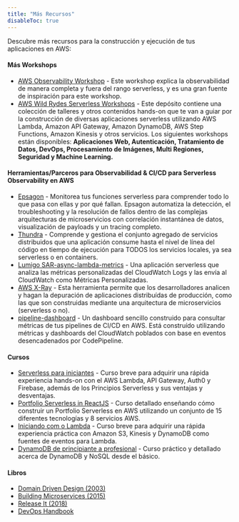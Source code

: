 ```yaml
---
title: "Más Recursos"
disableToc: true
---
```


Descubre más recursos para la construcción y ejecución de tus aplicaciones en AWS:

#### Más Workshops 

* [AWS Observability Workshop](https://observability.workshop.aws/) - Este workshop explica la observabilidad de manera completa y fuera del rango serverless, y es una gran fuente de inspiración para este workshop. 
* [AWS Wild Rydes Serverless Workshops](https://github.com/aws-samples/aws-serverless-workshops) - Este depósito contiene una colección de talleres y otros contenidos hands-on que te van a guiar por la construcción de diversas aplicaciones serverless utilizando AWS Lambda, Amazon API Gateway, Amazon DynamoDB, AWS Step Functions, Amazon Kinesis y otros servicios.  Los siguientes workshops están disponibles: **Aplicaciones Web, Autenticación, Tratamiento de Datos, DevOps, Procesamiento de Imágenes, Multi Regiones, Seguridad y Machine Learning.**

#### Herramientas/Parceros para Observabilidad & CI/CD para Serverless Observability en AWS

* [Epsagon](https://epsagon.com/serverless-observability) - Monitorea tus funciones serverless para comprender todo lo que pasa con ellas y por qué fallan. Epsagon automatiza la detección, el troubleshooting y la resolución de fallos dentro de las complejas arquitecturas de microservicios con correlación instantánea de datos, visualización de payloads y un tracing completo. 
* [Thundra](https://www.thundra.io/) - Comprende y gestiona el conjunto agregado de servicios distribuidos que una aplicación consume hasta el nivel de línea del código en tiempo de ejecución para TODOS los servicios locales, ya sea serverless o en containers. 
* [Lumigo SAR-async-lambda-metrics](https://github.com/lumigo/SAR-async-lambda-metrics) - Una aplicación serverless que analiza las métricas personalizadas del CloudWatch Logs y las envía al CloudWatch como Métricas Personalizadas.  
* [AWS X-Ray](https://aws.amazon.com/xray/) - Esta herramienta permite que los desarrolladores analicen y hagan la depuración de aplicaciones distribuídas de producción, como las que son construidas mediante una arquitectura de microservicios (serverless o no). 
* [pipeline-dashboard](https://github.com/stelligent/pipeline-dashboard) - Un dashboard sencillo construido para consultar métricas de tus pipelines de CI/CD en AWS. Está construído utilizando métricas y dashboards  del CloudWatch poblados con base en eventos desencadenados por CodePipeline.

#### Cursos

* [Serverless para iniciantes](https://acloud.guru/learn/serverless-for-beginners) -  Curso breve para adquirir una rápida experiencia hands-on con el AWS Lambda, API Gateway, Auth0 y Firebase, además de los Principios Serverless y sus ventajas y desventajas.
* [Portfolio Serverless in ReactJS](https://acloud.guru/learn/serverless-portfolio-with-react) - Curso detallado enseñando cómo construir un Portfolio Serverless en AWS utilizando un conjunto de 15 diferentes tecnologías y 8 servicios AWS.
* [Iniciando com o Lambda](https://acloud.guru/learn/aws-lambda) - Curso breve para adquirir una rápida experiencia práctica con Amazon S3, Kinesis y DynamoDB como fuentes de eventos para Lambda. 
* [DynamoDB de principiante a profesional](https://acloud.guru/learn/aws-dynamodb) - Curso práctico y detallado acerca de DynamoDB y NoSQL desde el básico. 

#### Libros

* [Domain Driven Design (2003)](https://www.amazon.co.uk/Domain-Driven-Design-Tackling-Complexity-Software/dp/0321125215/ref=sr_1_1)
* [Building Microservices (2015)](https://www.amazon.co.uk/Building-Microservices-Sam-Newman/dp/1491950358/ref=pd_bxgy_14_img_3)
* [Release It (2018)](https://www.amazon.com/Release-Design-Deploy-Production-Ready-Software/dp/1680502395/ref=dp_ob_title_bk)
* [DevOps Handbook](https://www.amazon.co.uk/Devops-Handbook-World-Class-Reliability-Organizations/dp/1942788002/ref=sr_1_1)
